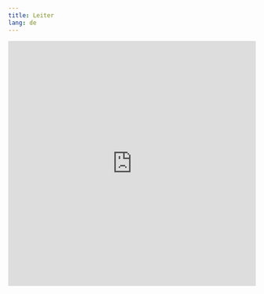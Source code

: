 ```yaml
---
title: Leiter
lang: de
---
```


<iframe
  style="width: 100%; min-height: 500px"
  src="https://www.youtube.com/embed/8xfZYVNBMVg"
  frameborder="0"
  allow="accelerometer; autoplay; clipboard-write; encrypted-media; gyroscope; picture-in-picture"
  allowfullscreen
></iframe>
